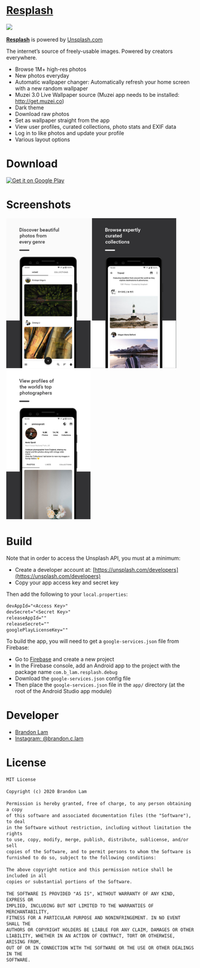 
# [Resplash]

<img src="https://raw.githubusercontent.com/b-lam/Resplash/master/design/Resplash_Play_Store_Banner.jpg" width="750">

**[Resplash]** is powered by [Unsplash.com](https://unsplash.com/)

The internet’s source of freely-usable images. Powered by creators everywhere.

* Browse 1M+ high-res photos
* New photos everyday
* Automatic wallpaper changer: Automatically refresh your home screen with a new random wallpaper
* Muzei 3.0 Live Wallpaper source (Muzei app needs to be installed: http://get.muzei.co)
* Dark theme
* Download raw photos
* Set as wallpaper straight from the app
* View user profiles, curated collections, photo stats and EXIF data
* Log in to like photos and update your profile
* Various layout options

# Download

<a href="https://play.google.com/store/apps/details?id=com.b_lam.resplash" target="_blank">
<img src="https://play.google.com/intl/en_us/badges/images/generic/en-play-badge.png" alt="Get it on Google Play" height="70"/></a>

# Screenshots

<img src="https://raw.githubusercontent.com/b-lam/b-lam.github.io/master/img/resplash/resplash_1.jpg" width="225"> <img src="https://raw.githubusercontent.com/b-lam/b-lam.github.io/master/img/resplash/resplash_3.jpg" width="225"> <img src="https://raw.githubusercontent.com/b-lam/b-lam.github.io/master/img/resplash/resplash_2.jpg" width="225">

# Build

Note that in order to access the Unsplash API, you must at a minimum:

- Create a developer account at: [https://unsplash.com/developers](https://unsplash.com/developers)
- Copy your app access key and secret key

Then add the following to your `local.properties`:

```
devAppId="<Access Key>"
devSecret="<Secret Key>"
releaseAppId=""
releaseSecret=""
googlePlayLicenseKey=""
```

To build the app, you will need to get a `google-services.json` file from Firebase:

- Go to [Firebase](https://console.firebase.google.com) and create a new project
- In the Firebase console, add an Android app to the project with the package name `com.b_lam.resplash.debug`
- Download the `google-services.json` config file
- Then place the `google-services.json` file in the `app/` directory (at the root of the Android Studio app module)

# Developer

* [Brandon Lam](https://b-lam.github.io)
* [Instagram: @brandon.c.lam](https://www.instagram.com/brandon.c.lam/)

# License

	MIT License

	Copyright (c) 2020 Brandon Lam

	Permission is hereby granted, free of charge, to any person obtaining a copy
	of this software and associated documentation files (the "Software"), to deal
	in the Software without restriction, including without limitation the rights
	to use, copy, modify, merge, publish, distribute, sublicense, and/or sell
	copies of the Software, and to permit persons to whom the Software is
	furnished to do so, subject to the following conditions:

	The above copyright notice and this permission notice shall be included in all
	copies or substantial portions of the Software.

	THE SOFTWARE IS PROVIDED "AS IS", WITHOUT WARRANTY OF ANY KIND, EXPRESS OR
	IMPLIED, INCLUDING BUT NOT LIMITED TO THE WARRANTIES OF MERCHANTABILITY,
	FITNESS FOR A PARTICULAR PURPOSE AND NONINFRINGEMENT. IN NO EVENT SHALL THE
	AUTHORS OR COPYRIGHT HOLDERS BE LIABLE FOR ANY CLAIM, DAMAGES OR OTHER
	LIABILITY, WHETHER IN AN ACTION OF CONTRACT, TORT OR OTHERWISE, ARISING FROM,
	OUT OF OR IN CONNECTION WITH THE SOFTWARE OR THE USE OR OTHER DEALINGS IN THE
	SOFTWARE.

 [Resplash]:https://play.google.com/store/apps/details?id=com.b_lam.resplash
